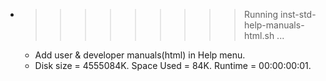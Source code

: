 * >>>>>>>>> Running inst-std-help-manuals-html.sh ...
  * Add user & developer manuals(html) in Help menu.
  * Disk size = 4555084K. Space Used = 84K. Runtime = 00:00:00:01.
